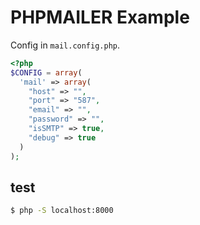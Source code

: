 # PHPMAILER Example

Config in `mail.config.php`.

```php
<?php
$CONFIG = array(
  'mail' => array(
    "host" => "",
    "port" => "587",
    "email" => "",
    "password" => "",
    "isSMTP" => true,
    "debug" => true
  )
);
```


## test
```sh
$ php -S localhost:8000
```